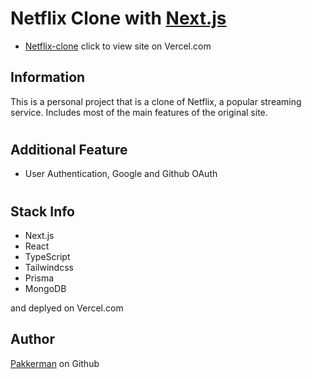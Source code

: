 # Netflix Clone with [Next.js](https://nextjs.org/)

- [Netflix-clone](https://netflix-clone-pakkerman.vercel.app/) click to view site on Vercel.com

## Information

This is a personal project that is a clone of Netflix, a popular streaming service. Includes most of the main features of the original site.

#

## Additional Feature

- User Authentication, Google and Github OAuth

#

## Stack Info

- Next.js
- React
- TypeScript
- Tailwindcss
- Prisma
- MongoDB

and deplyed on Vercel.com

## Author

[Pakkerman](https://github.com/Pakkerman) on Github
